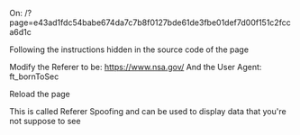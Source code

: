On: /?page=e43ad1fdc54babe674da7c7b8f0127bde61de3fbe01def7d00f151c2fcca6d1c

Following the instructions hidden in the source code of the page

Modify the Referer to be: https://www.nsa.gov/
And the User Agent: ft_bornToSec

Reload the page

This is called Referer Spoofing and can be used to display data that you're not suppose to see
